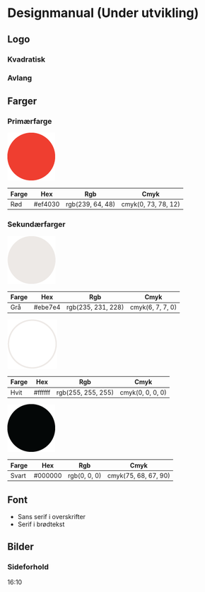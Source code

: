 # Designmanual (Under utvikling)

## Logo

### Kvadratisk
### Avlang

## Farger

### Primærfarge

![](red.png)

| Farge       | Hex     | Rgb              | Cmyk                |
| ----------- | ------- | ---------------- | ------------------- |
| Rød         | #ef4030 | rgb(239, 64, 48) | cmyk(0, 73, 78, 12) |

### Sekundærfarger

![](grey.png)

| Farge       | Hex     | Rgb                | Cmyk             |
| ----------- | ------- | ------------------ | ---------------- |
| Grå         | #ebe7e4 | rgb(235, 231, 228) | cmyk(6, 7, 7, 0) |

![](white.png)

| Farge       | Hex     | Rgb                | Cmyk             |
| ----------- | ------- | ------------------ | ---------------- |
| Hvit        | #ffffff | rgb(255, 255, 255) | cmyk(0, 0, 0, 0) |

![](black.png)

| Farge       | Hex     | Rgb          | Cmyk                 |
| ----------- | ------- | ------------ | -------------------- |
| Svart       | #000000 | rgb(0, 0, 0) | cmyk(75, 68, 67, 90) |

## Font

- Sans serif i overskrifter
- Serif i brødtekst

## Bilder

### Sideforhold

16:10
